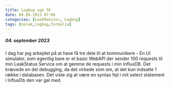 ```yaml
---
title: Logbog uge 36
date: 04.09.2023 07:06
categories: [LeakMonitor, Logbog]
tags: [nolek,logbog,formalia]
---
```


##### 04. september 2023
I dag har jeg arbejdet på at have få tre dele til at kommunikere - En UI simulator, som egentlig bare er et basic WebAPI der sender 100 requests til min LeakStatus Service om at gemme de requests i min InfluxDB. Det krævede en del debugging, da det virkede som om, at det kun indsatte 1 række i databasen. Det viste sig at være en syntax fejl i mit select statement i InfluxDb den var gal med. 